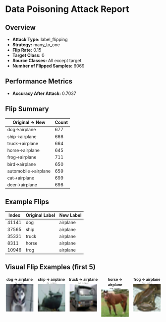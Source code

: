 # Data Poisoning Attack Report

## Overview

- **Attack Type:** label_flipping
- **Strategy:** many_to_one
- **Flip Rate:** 0.15
- **Target Class:** 0
- **Source Classes:** All except target
- **Number of Flipped Samples:** 6069

## Performance Metrics

- **Accuracy After Attack:** 0.7037

## Flip Summary

| Original -> New | Count |
|------------------|--------|
| dog->airplane | 677 |
| ship->airplane | 666 |
| truck->airplane | 664 |
| horse->airplane | 645 |
| frog->airplane | 711 |
| bird->airplane | 650 |
| automobile->airplane | 659 |
| cat->airplane | 699 |
| deer->airplane | 698 |

## Example Flips

| Index | Original Label | New Label |
|--------|----------------|-----------|
| 41141 | dog | airplane |
| 37565 | ship | airplane |
| 35331 | truck | airplane |
| 8311 | horse | airplane |
| 10946 | frog | airplane |

## Visual Flip Examples (first 5)

<div style="display: flex; gap: 10px;">
<div style="text-align: center;"><small><strong>dog -> airplane</strong></small><br><img src="flipped_examples/flip_41141_5_to_0.png" alt="flip" style="width: 120px;"></div>
<div style="text-align: center;"><small><strong>ship -> airplane</strong></small><br><img src="flipped_examples/flip_37565_8_to_0.png" alt="flip" style="width: 120px;"></div>
<div style="text-align: center;"><small><strong>truck -> airplane</strong></small><br><img src="flipped_examples/flip_35331_9_to_0.png" alt="flip" style="width: 120px;"></div>
<div style="text-align: center;"><small><strong>horse -> airplane</strong></small><br><img src="flipped_examples/flip_8311_7_to_0.png" alt="flip" style="width: 120px;"></div>
<div style="text-align: center;"><small><strong>frog -> airplane</strong></small><br><img src="flipped_examples/flip_10946_6_to_0.png" alt="flip" style="width: 120px;"></div>
</div>
